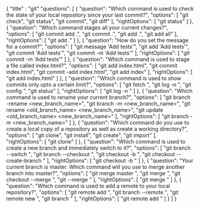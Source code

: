 {
  "title" : "git"
  "questions": [
    {
      "question": "Which command is used to check the state of your local repository since your last commit?",
      "options": [
        "git check",
        "git status",
        "git commit",
        "git diff"
      ],
      "rightOptions": [ 
        "git status"
      ] 
    },
    {
      "question": "Which command stages all your current changes?",
      "options": [
        "git commit add .",
        "git commit .",
        "git add .",
        "git add all"
      ],
      "rightOptions": [ 
        "git add ."
      ] 
    },
    {
      "question": "How do you set the message for a commit?",
      "options": [
        "git message 'Add tests'",
        "git add 'Add tests'",
        "git commit 'Add tests'",
        "git commit -m 'Add tests'"
      ],
      "rightOptions": [ 
        "git commit -m 'Add tests'"
      ] 
    },
    {
      "question": "Which command is used to stage a file called index.html?",
      "options": [
        "git add index.html",
        "git commit index.html",
        "git commit -add index.html",
        "git add index"
      ],
      "rightOptions": [ 
        "git add index.html"
      ] 
    },
    {
      "question": "Which command is used to show commits only upto a certain limit?",
      "options": [
        "git fetch <limit>",
        "git log -n <limit>",
        "git config <limit>",
        "git status"
      ],
      "rightOptions": [ 
        "git log -n <limit>"
      ] 
    },
    {
      "question": "Which command is used to rename your current branch?",
      "options": [
        "git branch -rename <new_branch_name>",
        "git branch -m <new_branch_name>",
        "git rename <old_branch_name> <new_branch_name>",
        "git update <old_branch_name> <new_branch_name>"
      ],
      "rightOptions": [ 
        "git branch -m <new_branch_name>"
      ] 
    },
    {
      "question": "Which command do you use to create a local copy of a repository as well as create a working directory?",
      "options": [
        "git clone",
        "git install",
        "git create",
        "git import"
      ],
      "rightOptions": [ 
        "git clone"
      ] 
    },
    {
      "question": "Which command is used to create a new branch and immediately switch to it?",
      "options": [
        "git branch --switch <branch-name>",
        "git branch --checkout <branch-name>",
        "git checkout -b <branch-name>",
        "git checkout --create-branch <branch-name>"
      ],
      "rightOptions": [ 
        "git checkout -b <branch-name>"
      ] 
    },
    {
      "question": "Your current branch is master. Which command will you use to merge another branch into master?",
      "options": [
        "git merge master <branch-name>",
        "git merge <branch-name>",
        "git checkout --merge <branch-name>",
        "git --merge <branch-name>"
      ],
      "rightOptions": [ 
        "git merge <branch-name>"
      ] 
    },
    {
      "question": "Which command is used to add a remote to your local repository?",
      "options": [
        "git remote add <name> <url>",
        "git branch --remote <name> <url>",
        "git remote new <name> <url>",
        "git branch <name> <url>"
      ],
      "rightOptions": [ 
        "git remote add <name> <url>"
      ] 
    }
  ] 
}


